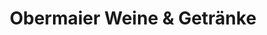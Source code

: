 ---
title: "Obermaier Weine & Getränke"
url: /gaienhofen/obermaier-weine-und-getraenke/
shop: Getränke
---